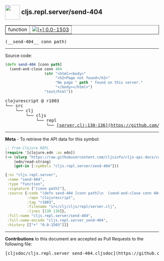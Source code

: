 ## <img width="48px" valign="middle" src="http://i.imgur.com/Hi20huC.png"> cljs.repl.server/send-404

 <table border="1">
<tr>

<td>function</td>
<td><a href="https://github.com/cljsinfo/cljs-api-docs/tree/0.0-1503"><img valign="middle" alt="[+] 0.0-1503" src="https://img.shields.io/badge/+-0.0--1503-lightgrey.svg"></a> </td>
</tr>
</table>

 <samp>
(__send-404__ conn path)<br>
</samp>

---





Source code:

```clj
(defn send-404 [conn path]
  (send-and-close conn 404
                  (str "<html><body>"
                       "<h2>Page not found</h2>"
                       "No page " path " found on this server."
                       "</body></html>")
                  "text/html"))
```

 <pre>
clojurescript @ r1803
└── src
    └── clj
        └── cljs
            └── repl
                └── <ins>[server.clj:130-136](https://github.com/clojure/clojurescript/blob/r1803/src/clj/cljs/repl/server.clj#L130-L136)</ins>
</pre>


---

__Meta__ - To retrieve the API data for this symbol:

```clj
;; from Clojure REPL
(require '[clojure.edn :as edn])
(-> (slurp "https://raw.githubusercontent.com/cljsinfo/cljs-api-docs/catalog/cljs-api.edn")
    (edn/read-string)
    (get-in [:symbols "cljs.repl.server/send-404"]))
```

```clj
{:ns "cljs.repl.server",
 :name "send-404",
 :type "function",
 :signature ["[conn path]"],
 :source {:code "(defn send-404 [conn path]\n  (send-and-close conn 404\n                  (str \"<html><body>\"\n                       \"<h2>Page not found</h2>\"\n                       \"No page \" path \" found on this server.\"\n                       \"</body></html>\")\n                  \"text/html\"))",
          :repo "clojurescript",
          :tag "r1803",
          :filename "src/clj/cljs/repl/server.clj",
          :lines [130 136]},
 :full-name "cljs.repl.server/send-404",
 :full-name-encode "cljs.repl.server_send-404",
 :history [["+" "0.0-1503"]]}

```

---

__Contributions__ to this document are accepted as Pull Requests to the following file:

 <pre>
[cljsdoc/cljs.repl.server_send-404.cljsdoc](https://github.com/cljsinfo/cljs-api-docs/blob/master/cljsdoc/cljs.repl.server_send-404.cljsdoc)
</pre>

